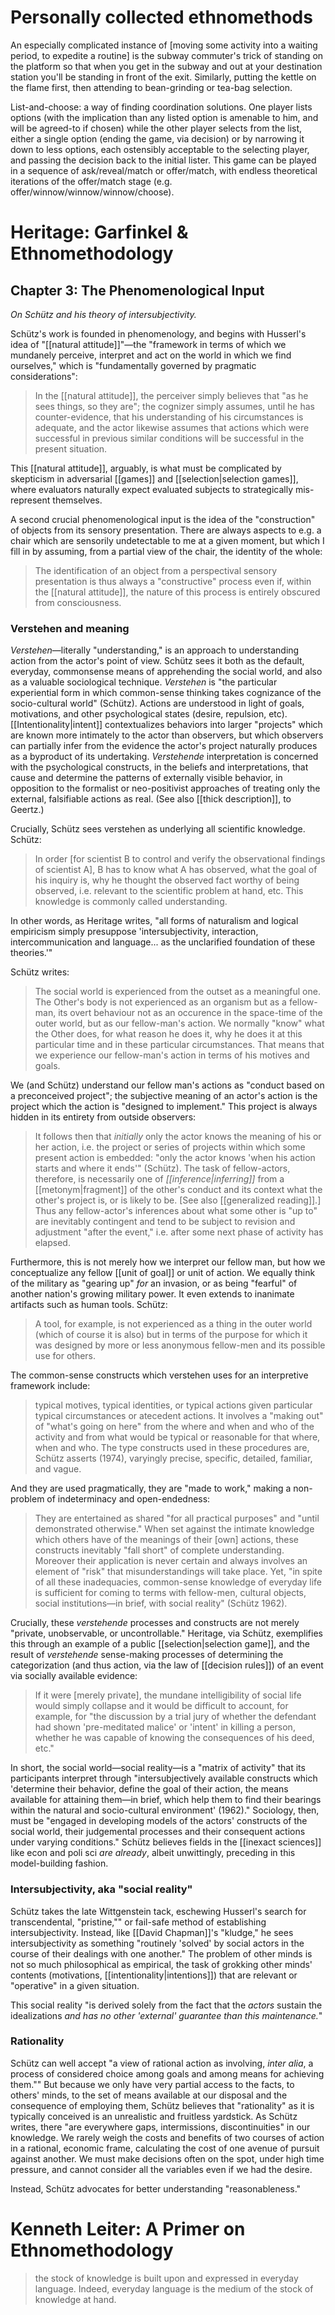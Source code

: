 # Personally collected ethnomethods

An especially complicated instance of [moving some activity into a waiting period, to expedite a routine] is the subway commuter's trick of standing on the platform so that when you get in the subway and out at your destination station you'll be standing in front of the exit. Similarly, putting the kettle on the flame first, then attending to bean-grinding or tea-bag selection.

List-and-choose: a way of finding coordination solutions. One player lists options (with the implication than any listed option is amenable to him, and will be agreed-to if chosen) while the other player selects from the list, either a single option (ending the game, via decision) or by narrowing it down to less options, each ostensibly acceptable to the selecting player, and passing the decision back to the initial lister. This game can be played in a sequence of ask/reveal/match or offer/match, with endless theoretical iterations of the offer/match stage (e.g. offer/winnow/winnow/winnow/choose).

# Heritage: Garfinkel & Ethnomethodology

## Chapter 3: The Phenomenological Input

_On Schütz and his theory of intersubjectivity._

Schütz's work is founded in phenomenology, and begins with Husserl's idea of "[[natural attitude]]"—the "framework in terms of which we mundanely perceive, interpret and act on the world in which we find ourselves," which is "fundamentally governed by pragmatic considerations":

> In the [[natural attitude]], the perceiver simply believes that "as he sees things, so they are"; the cognizer simply assumes, until he has counter-evidence, that his understanding of his circumstances is adequate, and the actor likewise assumes that actions which were successful in previous similar conditions will be successful in the present situation.

This [[natural attitude]], arguably, is what must be complicated by skepticism in adversarial [[games]] and [[selection|selection games]], where evaluators naturally expect evaluated subjects to strategically mis-represent themselves.

A second crucial phenomenological input is the idea of the "construction" of objects from its sensory presentation. There are always aspects to e.g. a chair which are sensorily undetectable to me at a given moment, but which I fill in by assuming, from a partial view of the chair, the identity of the whole:

> The identification of an object from a perspectival sensory presentation is thus always a "constructive" process even if, within the [[natural attitude]], the nature of this process is entirely obscured from consciousness.

### Verstehen and meaning

_Verstehen_—literally "understanding," is an approach to understanding action from the actor's point of view. Schütz sees it both as the default, everyday, commonsense means of apprehending the social world, and also as a valuable sociological technique. _Verstehen_ is "the particular experiential form in which common-sense thinking takes cognizance of the socio-cultural world" (Schütz). Actions are understood in light of goals, motivations, and other psychological states (desire, repulsion, etc). [[Intentionality|intent]] contextualizes behaviors into larger "projects" which are known more intimately to the actor than observers, but which observers can partially infer from the evidence the actor's project naturally produces as a byproduct of its undertaking. _Verstehende_ interpretation is concerned with the psychological constructs, in the beliefs and interpretations, that cause and determine the patterns of externally visible behavior, in opposition to the formalist or neo-positivist approaches of treating only the external, falsifiable actions as real. (See also [[thick description]], to Geertz.)

Crucially, Schütz sees verstehen as underlying all scientific knowledge. Schütz:

> In order [for scientist B to control and verify the observational findings of scientist A], B has to know what A has observed, what the goal of his inquiry is, why he thought the observed fact worthy of being observed, i.e. relevant to the scientific problem at hand, etc. This knowledge is commonly called understanding.

In other words, as Heritage writes, "all forms of naturalism and logical empiricism simply presuppose 'intersubjectivity, interaction, intercommunication and language... as the unclarified foundation of these theories.'"

Schütz writes:

> The social world is experienced from the outset as a meaningful one. The Other's body is not experienced as an organism but as a fellow-man, its overt behaviour not as an occurence in the space-time of the outer world, but as our fellow-man's action. We normally "know" what the Other does, for what reason he does it, why he does it at this particular time and in these particular circumstances. That means that we experience our fellow-man's action in terms of his motives and goals.

We (and Schütz) understand our fellow man's actions as "conduct based on a preconceived project"; the subjective meaning of an actor's action is the project which the action is "designed to implement." This project is always hidden in its entirety from outside observers:

> It follows then that _initially_ only the actor knows the meaning of his or her action, i.e. the project or series of projects within which some present action is embedded: "only the actor knows 'when his action starts and where it ends'" (Schütz). The task of fellow-actors, therefore, is necessarily one of _[[inference|inferring]]_ from a [[metonym|fragment]] of the other's conduct and its context what the other's project is, or is likely to be. [See also [[generalized reading]].] Thus any fellow-actor's inferences about what some other is "up to" are inevitably contingent and tend to be subject to revision and adjustment "after the event," i.e. after some next phase of activity has elapsed.

Furthermore, this is not merely how we interpret our fellow man, but how we conceptualize any fellow [[unit of goal]] or unit of action. We equally think of the military as "gearing up" _for_ an invasion, or as being "fearful" of another nation's growing military power. It even extends to inanimate artifacts such as human tools. Schütz:

> A tool, for example, is not experienced as a thing in the outer world (which of course it is also) but in terms of the purpose for which it was designed by more or less anonymous fellow-men and its possible use for others.

The common-sense constructs which verstehen uses for an interpretive framework include:

> typical motives, typical identities, or typical actions given particular typical circumstances or atecedent actions. It involves a "making out" of "what's going on here" from the where and when and who of the activity and from what would be typical or reasonable for that where, when and who. The type constructs used in these procedures are, Schütz asserts (1974), varyingly precise, specific, detailed, familiar, and vague. 

And they are used pragmatically, they are "made to work," making a non-problem of indeterminacy and open-endedness:

> They are entertained as shared "for all practical purposes" and "until demonstrated otherwise." When set against the intimate knowledge which others have of the meanings of their [own] actions, these constructs inevitably "fall short" of complete understanding. Moreover their application is never certain and always involves an element of "risk" that misunderstandings will take place. Yet, "in spite of all these inadequacies, common-sense knowledge of everyday life is sufficient for coming to terms with fellow-men, cultural objects, social institutions—in brief, with social reality" (Schütz 1962).

Crucially, these _verstehende_ processes and constructs are not merely "private, unobservable, or uncontrollable." Heritage, via Schütz, exemplifies this through an example of a public [[selection|selection game]], and the result of _verstehende_ sense-making processes of determining the categorization (and thus action, via the law of [[decision rules]]) of an event via socially available evidence:

> If it were [merely private], the mundane intelligibility of social life would simply collapse and it would be difficult to account, for example, for "the discussion by a trial jury  of whether the defendant had shown 'pre-meditated malice' or 'intent' in killing a person, whether he was capable of knowing the consequences of his deed, etc."

In short, the social world—social reality—is a "matrix of activity" that its participants interpret through "intersubjectively available constructs which 'determine their behavior, define the goal of their action, the means available for attaining them—in brief, which help them to find their bearings within the natural and socio-cultural environment' (1962)." Sociology, then, must be "engaged in developing models of the actors' constructs of the social world, their judgemental processes and their consequent actions under varying conditions." Schütz believes fields in the [[inexact sciences]] like econ and poli sci _are already_, albeit unwittingly, preceding in this model-building fashion.

### Intersubjectivity, aka "social reality"

Schütz takes the late Wittgenstein tack, eschewing Husserl's search for transcendental, "pristine,"" or fail-safe method of establishing intersubjectivity. Instead, like [[David Chapman]]'s "kludge," he sees intersubjectivity as something "routinely 'solved' by social actors in the course of their dealings with one another." The problem of other minds is not so much philosophical as empirical, the task of grokking other minds' contents (motivations, [[intentionality|intentions]]) that are relevant or "operative" in a given situation.

This social reality "is derived solely from the fact that the _actors_ sustain the idealizations _and has no other 'external' guarantee than this maintenance._"

### Rationality

Schütz can well accept "a view of rational action as involving, _inter alia_, a process of considered choice among goals and among means for achieving them."" But because we only have very partial access to the facts, to others' minds, to the set of means available at our disposal and the consequence of employing them, Schütz believes that "rationality" as it is typically conceived is an unrealistic and fruitless yardstick. As Schütz writes, there "are everywhere gaps, intermissions, discontinuities" in our knowledge. We rarely weigh the costs and benefits of two courses of action in a rational, economic frame, calculating the cost of one avenue of pursuit against another. We must make decisions often on the spot, under high time pressure, and cannot consider all the variables even if we had the desire. 

Instead, Schütz advocates for better understanding "reasonableness."

# Kenneth Leiter: A Primer on Ethnomethodology

>
> the stock of knowledge is built upon and expressed in everyday language. Indeed, everyday language is the medium of the stock of knowledge at hand.